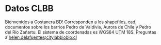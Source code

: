# Datos CLBB
Bienvenidos a Costanera BD!
Corresponden a los shapefiles, cad, documentos sobre los barrios Pedro de Valdivia, Aurora de Chile y Pedro del Río Zañartu. El sistema de coordenadas es WGS84 UTM 18S.
Preguntas a helen.delafuente@citylabbiobio.cl
